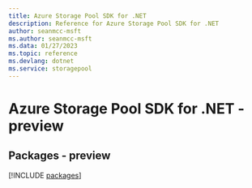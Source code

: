 ```yaml
---
title: Azure Storage Pool SDK for .NET
description: Reference for Azure Storage Pool SDK for .NET
author: seanmcc-msft
ms.author: seanmcc-msft
ms.data: 01/27/2023
ms.topic: reference
ms.devlang: dotnet
ms.service: storagepool
---
```

# Azure Storage Pool SDK for .NET - preview
## Packages - preview
[!INCLUDE [packages](storage-pool-index.md)]